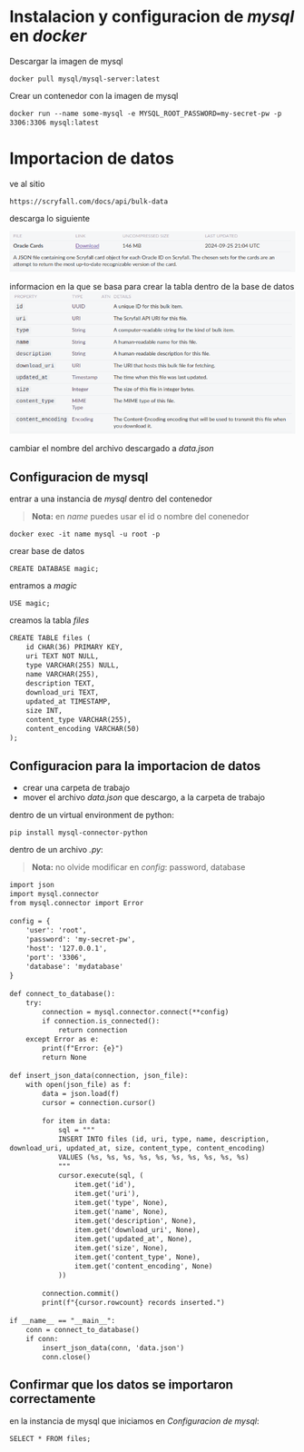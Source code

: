 # Instalacion y configuracion de *mysql* en *docker*

Descargar la imagen de mysql
```
docker pull mysql/mysql-server:latest
```

Crear un contenedor con la imagen de mysql
```
docker run --name some-mysql -e MYSQL_ROOT_PASSWORD=my-secret-pw -p 3306:3306 mysql:latest
```

# Importacion de datos

ve al sitio
```
https://scryfall.com/docs/api/bulk-data
```

descarga lo siguiente

![File](/images/file.png)

informacion en la que se basa para crear la tabla dentro de la base de datos
![Info](/images/info.png)

cambiar el nombre del archivo descargado a *data.json*

## Configuracion de mysql

entrar a una instancia de *mysql* dentro del contenedor
> **Nota:** en *name* puedes usar el id o nombre del conenedor
```
docker exec -it name mysql -u root -p
```

crear base de datos
```
CREATE DATABASE magic;
```

entramos a *magic*
```
USE magic;
```

creamos la tabla *files*
```
CREATE TABLE files (
    id CHAR(36) PRIMARY KEY,
    uri TEXT NOT NULL,
    type VARCHAR(255) NULL,
    name VARCHAR(255),
    description TEXT,
    download_uri TEXT,
    updated_at TIMESTAMP,
    size INT,
    content_type VARCHAR(255),
    content_encoding VARCHAR(50)
);
```

## Configuracion para la importacion de datos


- crear una carpeta de trabajo
- mover el archivo *data.json* que descargo, a la carpeta de trabajo

dentro de un virtual environment de python:
``` 
pip install mysql-connector-python
```

dentro de un archivo *.py*:
> **Nota:** no olvide modificar en *config*: password, database
```
import json
import mysql.connector
from mysql.connector import Error

config = {
    'user': 'root',
    'password': 'my-secret-pw',
    'host': '127.0.0.1',
    'port': '3306',
    'database': 'mydatabase'
}

def connect_to_database():
    try:
        connection = mysql.connector.connect(**config)
        if connection.is_connected():
            return connection
    except Error as e:
        print(f"Error: {e}")
        return None

def insert_json_data(connection, json_file):
    with open(json_file) as f:
        data = json.load(f)
        cursor = connection.cursor()
        
        for item in data:
            sql = """
            INSERT INTO files (id, uri, type, name, description, download_uri, updated_at, size, content_type, content_encoding) 
            VALUES (%s, %s, %s, %s, %s, %s, %s, %s, %s, %s)
            """
            cursor.execute(sql, (
                item.get('id'),
                item.get('uri'),
                item.get('type', None),
                item.get('name', None),
                item.get('description', None),
                item.get('download_uri', None),
                item.get('updated_at', None),
                item.get('size', None),
                item.get('content_type', None),
                item.get('content_encoding', None)
            ))

        connection.commit()
        print(f"{cursor.rowcount} records inserted.")

if __name__ == "__main__":
    conn = connect_to_database()
    if conn:
        insert_json_data(conn, 'data.json')
        conn.close()
```

## Confirmar que los datos se importaron correctamente

en la instancia de mysql que iniciamos en *Configuracion de mysql*:
```
SELECT * FROM files;
```
